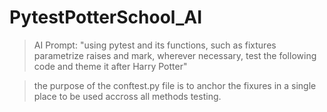 # PytestPotterSchool_AI


> AI Prompt: "using pytest and its functions, such as fixtures parametrize raises and mark, wherever necessary, test the following code and theme it after Harry Potter"


> the purpose of the conftest.py file is to anchor the fixures in a single place to be used accross all methods testing.
